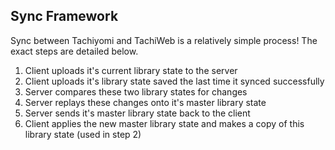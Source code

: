 ## Sync Framework

Sync between Tachiyomi and TachiWeb is a relatively simple process!
The exact steps are detailed below.

1. Client uploads it's current library state to the server
2. Client uploads it's library state saved the last time it synced successfully
3. Server compares these two library states for changes
4. Server replays these changes onto it's master library state
5. Server sends it's master library state back to the client
6. Client applies the new master library state and makes a copy of this library state (used in step 2)